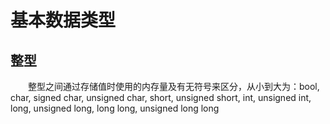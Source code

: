 # 基本数据类型
## 整型
&emsp;&emsp;整型之间通过存储值时使用的内存量及有无符号来区分，从小到大为：bool, char, signed char, unsigned char, short, unsigned short, int, unsigned int, long, unsigned long, long long, unsigned long long
